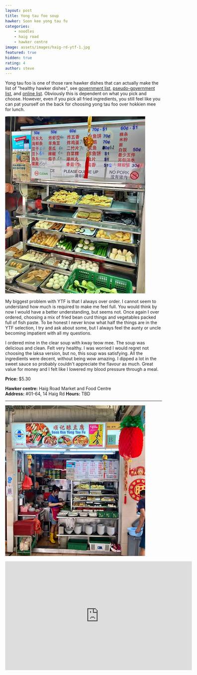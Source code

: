 ```yaml
---
layout: post
title: Yong tau foo soup
hawker: Soon kee yong tau fu
categories: 
    - noodles
    - haig road
    - hawker centre
image: assets/images/haig-rd-ytf-1.jpg
featured: true
hidden: true
rating: 4
author: steve
---
```

Yong tau foo is one of those rare hawker dishes that can actually make the list of "healthy hawker dishes", see [government list](https://www.healthhub.sg/sites/assets/Assets/PDFs/HPB/Food/Intrinsic%20Lower%20Calories%20Food_english_Apr%202018.pdf), [pseudo-government list](https://www.straitstimes.com/lifestyle/food/10-healthier-food-options-at-hawker-centres), and [online list](https://www.womensweekly.com.sg/gallery/beauty-and-health/the-healthiest-local-foods-you-can-order-in-singapore-hawker-centres/). Obviously this is dependent on what you pick and choose. However, even if you pick all fried ingredients, you still feel like you can pat yourself on the back for choosing yong tau foo over hokkien mee for lunch.

![Ingredients selection](/assets/images/haig-rd-ytf-3.jpg "Ingredients selection")

My biggest problem with YTF is that I always over order. I cannot seem to understand how much is required to make me feel full. You would think by now I would have a better understanding, but seems not. Once again I over ordered, choosing a mix of fried bean curd things and vegetables packed full of fish paste. To be honest I never know what half the things are in the YTF selection, I try and ask about some, but I always feel the aunty or uncle becoming impatient with all my questions.

I ordered mine in the clear soup with kway teow mee. The soup was delicious and clean. Felt very healthy. I was worried I would regret not choosing the laksa version, but no, this soup was satisfying. All the ingredients were decent, without being wow amazing. I dipped a lot in the sweet sauce so probably couldn't appreciate the flavour as much. Great value for money and I felt like I lowered my blood pressure through a meal.

**Price:** $5.30  

**Hawker centre:** Haig Road Market and Food Centre  
**Address:**  #01-64, 14 Haig Rd
**Hours:** TBD  

***  

![Soon kee yong tau fu](/assets/images/haig-rd-ytf-2.jpg "Soon kee yong tau fu")

<iframe src="https://www.google.com/maps/embed?pb=!1m14!1m8!1m3!1d15955.06924061468!2d103.8954366!3d1.3151463!3m2!1i1024!2i768!4f13.1!3m3!1m2!1s0x0%3A0x12f976f927dc4370!2sHaig%20Road%20Market%20%26%20Food%20Centre!5e0!3m2!1sen!2ssg!4v1609299423485!5m2!1sen!2ssg" width="600" height="350" frameborder="0" style="border:0;" allowfullscreen="" aria-hidden="false" tabindex="0"></iframe>